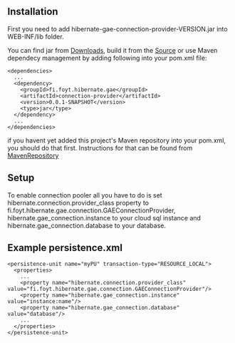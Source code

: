 ## Installation ##

First you need to add hibernate-gae-connection-provider-VERSION.jar into WEB-INF/lib folder.

You can find jar from [Downloads](http://code.google.com/p/hibernate-gae/downloads/), build it from the [Source](http://code.google.com/p/hibernate-gae/source/) or use Maven dependecy management by adding following into your pom.xml file:

```
<dependencies>
  ...
  <dependency>
    <groupId>fi.foyt.hibernate.gae</groupId>
    <artifactId>connection-provider</artifactId>
    <version>0.0.1-SNAPSHOT</version>
    <type>jar</type>
  </dependency> 
  ...
</dependencies>
```

if you havent yet added this project's Maven repository into your pom.xml, you should do that first. Instructions for that can be found from [MavenRepository](MavenRepository.md)

## Setup ##

To enable connection pooler all you have to do is set hibernate.connection.provider\_class property to fi.foyt.hibernate.gae.connection.GAEConnectionProvider, hibernate.gae\_connection.instance to your cloud sql instance and hibernate.gae\_connection.database to your database.

## Example persistence.xml ##
```
<persistence-unit name="myPU" transaction-type="RESOURCE_LOCAL">
  <properties>
    ...
    <property name="hibernate.connection.provider_class" value="fi.foyt.hibernate.gae.connection.GAEConnectionProvider"/>
    <property name="hibernate.gae_connection.instance" value="instance:name"/>
    <property name="hibernate.gae_connection.database" value="database"/>
    ...
  </properties>
</persistence-unit>
```